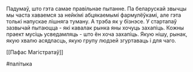 Падумаў, што гэта самае правільнае пытанне. Па беларускай звычцы мы часта хаваемся за нейкімі абцякаемымі фармулёўкамі, але гэта толькі напускае лішняга туману. А трэба як у бізнэсе. У стартапаў зазвычай пытаюцца  - які кавалак рынка яны хочуць захапіць. 
Кожны праект мусіць усведамляць - што ён хоча захапіць. Якую нішу, рынак, якую хвалю асядласць, якую групу людзей згуртаваць і для чаго. 

[[Пафас Магістратаў]]

#палітыка